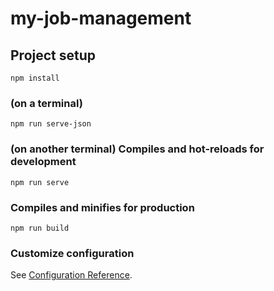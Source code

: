 # my-job-management

## Project setup

```
npm install
```

### (on a terminal)

```
npm run serve-json
```

### (on another terminal) Compiles and hot-reloads for development

```
npm run serve
```

### Compiles and minifies for production

```
npm run build
```

### Customize configuration

See [Configuration Reference](https://cli.vuejs.org/config/).
